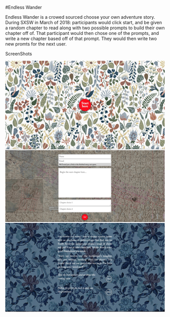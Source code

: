 #Endless Wander

Endless Wander is a crowed sourced choose your own adventure story. During SXSW in March of 2018: participants would click start, and be given a random chapter to read along with two possible prompts to build their own chapter off of. That participant would then chose one of the prompts, and write a new chapter based off of that prompt. They would then write two new promts for the next user.

ScreenShots

![Alt text](/screenShots/home.jpg?raw=true "Home")
![Alt text](/screenShots/new.jpg?raw=true "New")
![Alt text](/screenShots/show.jpg?raw=true "Show")
